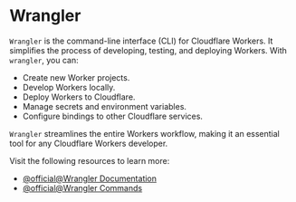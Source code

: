 # Wrangler

`Wrangler` is the command-line interface (CLI) for Cloudflare Workers. It simplifies the process of developing, testing, and deploying Workers. With `wrangler`, you can:

- Create new Worker projects.
- Develop Workers locally.
- Deploy Workers to Cloudflare.
- Manage secrets and environment variables.
- Configure bindings to other Cloudflare services.

`Wrangler` streamlines the entire Workers workflow, making it an essential tool for any Cloudflare Workers developer.

Visit the following resources to learn more:

- [@official@Wrangler Documentation](https://developers.cloudflare.com/workers/wrangler/)
- [@official@Wrangler Commands](https://developers.cloudflare.com/workers/wrangler/commands//)
